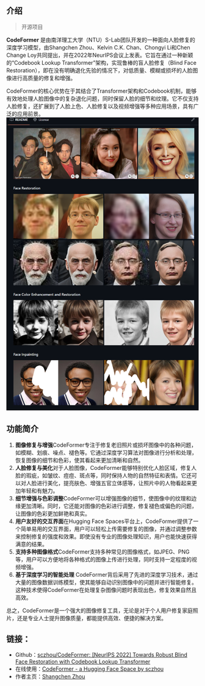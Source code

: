 ## 介绍

> 开源项目

**CodeFormer** 是由南洋理工大学（NTU）S-Lab团队开发的一种面向人脸修复的深度学习模型，由Shangchen Zhou、Kelvin C.K. Chan、Chongyi Li和Chen Change Loy共同提出，并在2022年NeurIPS会议上发表。它旨在通过一种新颖的“Codebook Lookup Transformer”架构，实现鲁棒的盲人脸修复（Blind Face Restoration），即在没有明确退化先验的情况下，对低质量、模糊或损坏的人脸图像进行高质量的修复和增强。

CodeFormer的核心优势在于其结合了Transformer架构和Codebook机制，能够有效地处理人脸图像中的复杂退化问题，同时保留人脸的细节和纹理。它不仅支持人脸修复，还扩展到了人脸上色、人脸修复以及视频增强等多种应用场景，具有广泛的应用前景。![1742093433654](image/CodeFormer/1742093433654.png)

## 功能简介

1. **图像修复与增强**CodeFormer专注于修复老旧照片或损坏图像中的各种问题，如模糊、划痕、噪点、褪色等。它通过深度学习算法对图像进行分析和处理，恢复图像的细节和色彩，使其看起来更加清晰和自然。
2. **人脸修复与美化**对于人脸图像，CodeFormer能够特别优化人脸区域，修复人脸的瑕疵，如皱纹、痘痘、斑点等，同时保持人物的自然特征和表情。它还可以对人脸进行美化，提亮肤色、增强五官立体感等，让照片中的人物看起来更加年轻和有魅力。
3. **细节增强与色彩调整**CodeFormer可以增强图像的细节，使图像中的纹理和边缘更加清晰。同时，它还能对图像的色彩进行调整，修复褪色或偏色的问题，让图像的色彩更加鲜艳和真实。
4. **用户友好的交互界面**在Hugging Face Spaces平台上，CodeFormer提供了一个简单易用的交互界面，用户可以轻松上传需要修复的图像，并通过调整参数来控制修复的强度和效果。即使没有专业的图像处理知识，用户也能快速获得满意的结果。
5. **支持多种图像格式**CodeFormer支持多种常见的图像格式，如JPEG、PNG等，用户可以方便地将各种格式的图像上传进行处理，同时支持一定程度的视频增强。
6. **基于深度学习的智能处理**
   CodeFormer背后采用了先进的深度学习技术，通过大量的图像数据训练模型，使其能够自动识别图像中的问题并进行智能修复。这种技术使得CodeFormer在处理复杂图像问题时表现出色，修复效果自然且高效。

总之，CodeFormer是一个强大的图像修复工具，无论是对于个人用户修复家庭照片，还是专业人士提升图像质量，都能提供高效、便捷的解决方案。

## 链接：

* Github：[sczhou/CodeFormer: [NeurIPS 2022] Towards Robust Blind Face Restoration with Codebook Lookup Transformer](https://github.com/sczhou/CodeFormer)
* 在线使用：[CodeFormer - a Hugging Face Space by sczhou](https://huggingface.co/spaces/sczhou/CodeFormer)
* 作者主页：[Shangchen Zhou](https://shangchenzhou.com/)
